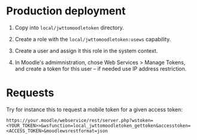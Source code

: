 # Production deployment

1. Copy into `local/jwttomoodletoken` directory.

2. Create a role with the `local/jwttomoodletoken:usews` capability.

3. Create a user and assign it this role in the system context.

4. In Moodle's admimnistration, chose Web Services > Manage Tokens, and create a token for this user – if needed use IP address restriction.

# Requests

Try for instance this to request a mobile token for a given access token:

```
https://your.moodle/webservice/rest/server.php?wstoken=<YOUR_TOKEN>>&wsfunction=local_jwttomoodletoken_gettoken&accesstoken=
<ACCESS_TOKEN>&moodlewsrestformat=json
```
